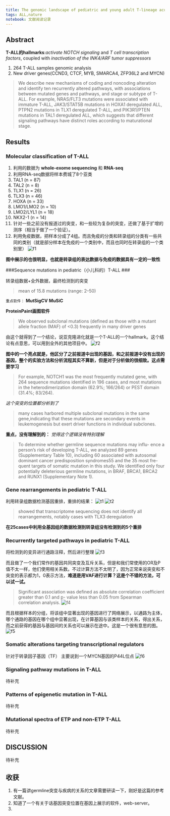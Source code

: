 ```yaml
---
title: The genomic landscape of pediatric and young adult T-lineage acute lymphoblastic leukemia
tags: ALL,nature
notebook: 文献阅读记录
---
```



## Abstract ##

**T-ALL的hallmarks**:*activate NOTCH  signaling* and *T cell transcription factors*, coupled with *inactivation of the INK4/ARF  tumor suppressors*

1. 264 T-ALL samples genomic analysis
2. New driver genes(CCND3, CTCF, MYB, SMARCA4,  ZFP36L2 and MYCN)

>We describe new mechanisms of coding and noncoding alteration and identify ten recurrently altered  pathways, with associations between mutated genes and pathways, and stage or subtype of T-ALL. For example, NRAS/FLT3  mutations were associated with immature T-ALL, JAK3/STAT5B mutations in HOXA1 deregulated ALL, PTPN2 mutations in TLX1  deregulated T-ALL, and PIK3R1/PTEN mutations in TAL1 deregulated ALL, which suggests that different signaling pathways have  distinct roles according to maturational stage.

## Results ##

### Molecular classification of T-ALL ###

1. 利用的数据为 **whole-exome sequencing** 和 **RNA-seq** 
2. 利用RNA-seq数据将样本费城了8个亚类
 1. TAL1 (n = 87)
 2. TAL2 (n = 8)
 3. TLX1 (n = 26)
 4. TLX3 (n = 46)
 5. HOXA (n = 33)
 6. LMO1/LMO2 (n = 10)
 7. LMO2/LYL1 (n = 18)
 8. NKX2-1 (n = 14) 
3. 针对一些之前没有报道过的突变，和一些较为复杂的突变，还做了基于扩增的测序（相当于做了一个验证）。
4. 利用免疫数据，把样本分成了4组。而且免疫的分类和转录组的分类有一些共同的类别（就是部分样本在免疫的一个类别中，而且也同时在转录组的一个类别里）
![f1](../pics/ng_All_f1.png)

**图中展示的也很明显，也就是转录组的表达数据与免疫的数据具有一定的一致性**


###Sequence mutations in pediatric（小儿科的）T-ALL ### 

转录组数据+全外数据，最终检测到的突变
>mean of 15.8 mutations (range: 2–50)


`重点软件：`
**MutSigCV**
**MuSiC**

**ProteinPaint画图软件**

>We observed subclonal mutations (defined as those with a mutant allele fraction (MAF) of <0.3) frequently in many driver genes

由这个就得到了一个结论，说亚克隆进化就是一个T-ALL的一个hallmark。这个结论有点意思，可以用到全外的其他项目中。
![f2](../pics/ng_All_f2.png)

**图中的一个亮点就是，他区分了之前报道中出现的基因，和之前报道中没有出现的基因，整个的实验方法和分析流程其实不算新，但是对于分析做的很细致。这点需要学习**

>For example, NOTCH1 was the most frequently mutated gene, with 264 sequence mutations identified in 196 cases, and most mutations in the heterodimerization domain (62.9%; 166/264) or PEST domain (31.4%; 83/264).

*这个突变的位置都分析到了*

> many cases harbored multiple subclonal mutations in the same gene,indicating that these mutations are secondary events in leukemogenesis but exert driver functions in individual subclones.

**重点，没有理解到的：**   *觉得这个逻辑没有特别理解*
>To determine whether germline sequence mutations may influ- ence a person’s risk of developing T-ALL, we analyzed 89 genes (Supplementary Table 10), including 60 associated with autosomal dominant cancer predisposition syndromes55 and the 35 most fre- quent targets of somatic mutation in this study. We identified only four potentially deleterious germline mutations, in BRAF, BRCA1, BRCA2 and RUNX1 (Supplementary Note 1).

### Gene rearrangements in pediatric T-ALL ###

利用转录组数据检测基因重排，重排的结果：
![t1](../pics/ng_All_table1.png)
![t2](../pics/ng_All_table2.png)

> showed that transcriptome sequencing does not identify all rearrangements, notably cases with TLX3 deregulation 

**在25cases中利用全基因组的数据检测到转录组没有检测到的5个重排**

### Recurrently targeted pathways in pediatric T-ALL ###

将检测到的变异进行通路注释，然后进行整理
![f3](../pics/ng_All_f3.png)

而且做了一个我们常作的基因共同突变及互斥关系，但是和我们常使用的OR及P值不太一样，他们使用相关系数。不过计算方法不太明了，因为正常来说突变和不突变的表示都为1，0表示方法，**难道是用VAF进行计算？这是个不错的方法，可以试一试。**

>Significant association was defined as absolute correlation coefficient greater than 0.1 and p- value less than 0.05 from Spearman correlation analysis.
![f4](../pics/ng_All_f4.png)

而且根据样本的分组，将该组中显著出现的基因进行了网络展示，以通路为主体，哪个通路的基因在哪个组中显著出现，在计算基因与该类样本的关系，得出关系，而之前获得的基因与基因间的关系也可以展示在途中。这是一个很有意思的图。
![f5](../pics/ng_All_f5.png)

### Somatic alterations targeting transcriptional regulators ###

针对于转录因子基因（TF）
主要说到一个MYCN基因的P44L位点
![f6](../pics/ng_All_f6.png)

### Signaling pathway mutations in T-ALL ###

待补充

### Patterns of epigenetic mutation in T-ALL ###

待补充

### Mutational spectra of ETP and non-ETP T-ALL ###

待补充

## DISCUSSION ##

待补充

## 收获 ##

1. 有一篇讲germline突变与疾病的关系的文章需要研读一下，刚好是这篇的参考文献。<en-media type="text/html" hash="7a1783ec6adae4ac401c7ffc5eb501b9"/>
2. 知道了一个有关于话基因突变位置在基因上展示的软件，web-server。
3. 








